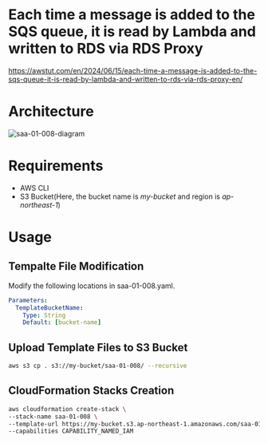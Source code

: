 # Each time a message is added to the SQS queue, it is read by Lambda and written to RDS via RDS Proxy

https://awstut.com/en/2024/06/15/each-time-a-message-is-added-to-the-sqs-queue-it-is-read-by-lambda-and-written-to-rds-via-rds-proxy-en/

# Architecture

![saa-01-008-diagram](https://github.com/awstut-an-r/awstut-fa/assets/84276199/be629525-0530-46e6-bcaf-79dbed5a6d5b)

# Requirements

* AWS CLI
* S3 Bucket(Here, the bucket name is *my-bucket* and region is *ap-northeast-1*)

# Usage

## Tempalte File Modification

Modify the following locations in saa-01-008.yaml.

```yaml
Parameters:
  TemplateBucketName:
    Type: String
    Default: [bucket-name]
```

## Upload  Template Files to S3 Bucket

```bash
aws s3 cp . s3://my-bucket/saa-01-008/ --recursive
```

## CloudFormation Stacks Creation

```bash
aws cloudformation create-stack \
--stack-name saa-01-008 \
--template-url https://my-bucket.s3.ap-northeast-1.amazonaws.com/saa-01-008/saa-01-008.yaml \
--capabilities CAPABILITY_NAMED_IAM
```
